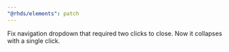 ```yaml
---
"@rhds/elements": patch
---
```


Fix navigation dropdown that required two clicks to close. Now it collapses with a single click.
  